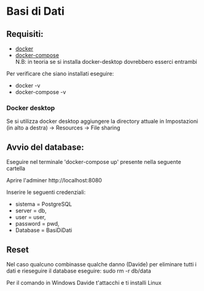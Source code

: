 # Basi di Dati
## Requisiti:
 - [docker](https://docs.docker.com/get-docker/)
 - [docker-compose](https://docs.docker.com/compose/install/)
<br> N.B: in teoria se si installa docker-desktop dovrebbero esserci entrambi

Per verificare che siano installati eseguire:
 - docker -v
 - docker-compose -v

### Docker desktop
Se si utilizza docker desktop aggiungere la directory attuale in Impostazioni (in alto a destra) -> Resources -> File sharing

## Avvio del database:
Eseguire nel terminale 'docker-compose up' presente nella seguente cartella

Aprire l'adminer http://localhost:8080

Inserire le seguenti credenziali:
 - sistema = PostgreSQL
 - server = db, 
 - user = user, 
 - password = pwd, 
 - Database = BasiDiDati

## Reset
Nel caso qualcuno combinasse qualche danno (Davide) 
per eliminare tutti i dati e rieseguire il database eseguire:
sudo rm -r db/data

Per il comando in Windows Davide t'attacchi e ti installi Linux
